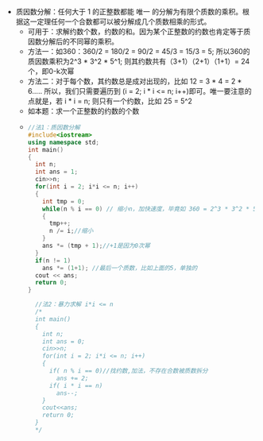 * 质因数分解：任何大于 1 的正整数都能 唯一 的分解为有限个质数的乘积。根据这一定理任何一个合数都可以被分解成几个质数相乘的形式。
  * 可用于：求解约数个数，约数的和。因为某个正整数的约数也肯定等于质因数分解后的不同幂的乘积。
  * 方法一：如360：360/2 = 180/2 = 90/2 = 45/3 = 15/3 = 5; 所以360的质因数乘积为2^3 * 3^2 * 5^1; 则其约数共有（3+1）（2+1）（1+1）= 24个，即0-k次幂
  * 方法二：对于每个数，其约数总是成对出现的，比如 12 = 3 * 4 = 2 * 6..... 所以，我们只需要遍历到 (i = 2; i * i <= n; i++)即可。唯一要注意的点就是，若 i * i = n; 则只有一个约数，比如 25 = 5^2
  * 如本题：求一个正整数的约数的个数
  * ```c++
    //法1：质因数分解
    #include<iostream>
    using namespace std;
    int main()
    {
      int n;
      int ans = 1;
      cin>>n;
      for(int i = 2; i*i <= n; i++)
      {
        int tmp = 0;
        while(n % i == 0) // 缩小n，加快速度，毕竟如 360 = 2^3 * 3^2 * 5^1, 当除了3次2，则剩下的数就缩小了。注：肯定都是质数，因为如4，已经被2除过了，所以%4 != 0, 即合数都不可能出现，已被拆分为质数了
        {
          tmp++;
          n /= i;//缩小
        }
        ans *= (tmp + 1);//+1是因为0次幂
      }
      if(n != 1)
        ans *= (1+1); //最后一个质数，比如上面的5，单独的
      cout << ans;
      return 0;
    }

      //法2：暴力求解 i*i <= n
      /*
      int main()
      {
        int n;
        int ans = 0;
        cin>>n;
        for(int i = 2; i*i <= n; i++)
        {
          if( n % i == 0)//找约数,加法，不存在合数被质数拆分
            ans += 2;
          if( i * i == n)
            ans--;
        }
        cout<<ans;
        return 0;
      }
      */
